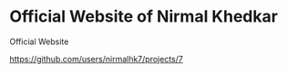 # Official Website of Nirmal Khedkar
Official Website

https://github.com/users/nirmalhk7/projects/7
